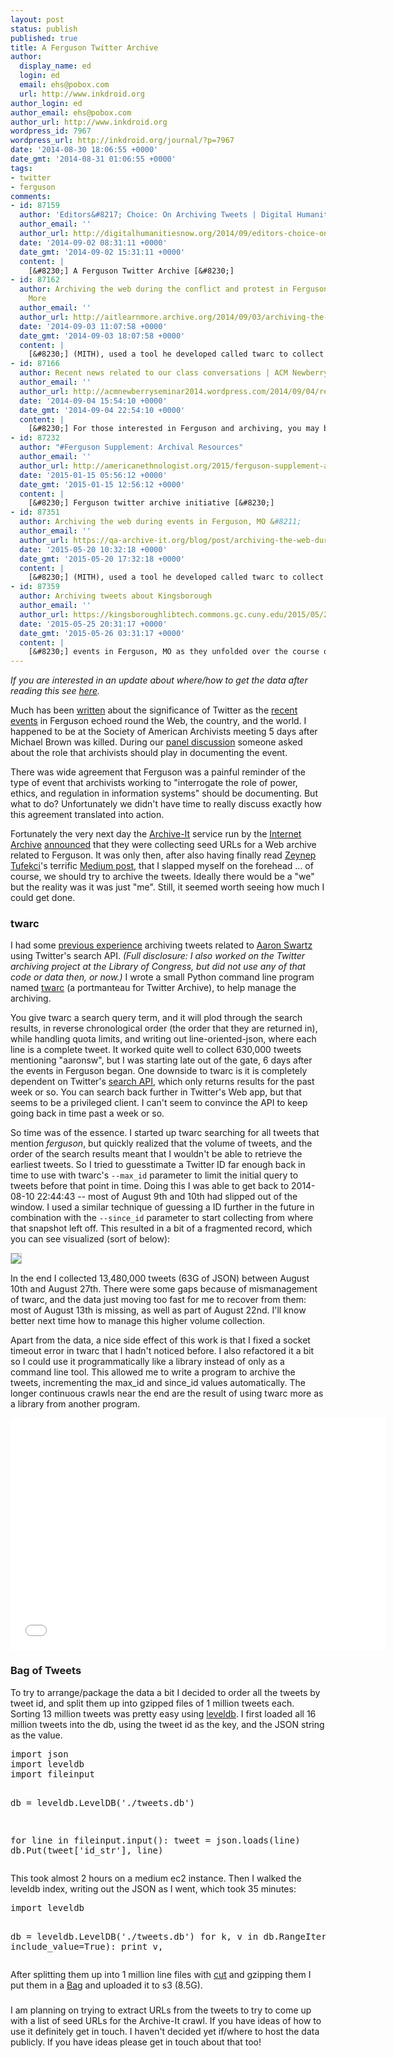 ```yaml
---
layout: post
status: publish
published: true
title: A Ferguson Twitter Archive
author:
  display_name: ed
  login: ed
  email: ehs@pobox.com
  url: http://www.inkdroid.org
author_login: ed
author_email: ehs@pobox.com
author_url: http://www.inkdroid.org
wordpress_id: 7967
wordpress_url: http://inkdroid.org/journal/?p=7967
date: '2014-08-30 18:06:55 +0000'
date_gmt: '2014-08-31 01:06:55 +0000'
tags:
- twitter
- ferguson
comments:
- id: 87159
  author: 'Editors&#8217; Choice: On Archiving Tweets | Digital Humanities Now'
  author_email: ''
  author_url: http://digitalhumanitiesnow.org/2014/09/editors-choice-on-archiving-tweets/
  date: '2014-09-02 08:31:11 +0000'
  date_gmt: '2014-09-02 15:31:11 +0000'
  content: |
    [&#8230;] A Ferguson Twitter Archive [&#8230;]
- id: 87162
  author: Archiving the web during the conflict and protest in Ferguson, MO | Learn
    More
  author_email: ''
  author_url: http://aitlearnmore.archive.org/2014/09/03/archiving-the-web-during-the-conflict-and-protest-in-ferguson-mo/
  date: '2014-09-03 11:07:58 +0000'
  date_gmt: '2014-09-03 18:07:58 +0000'
  content: |
    [&#8230;] (MITH), used a tool he developed called twarc to collect over 13 million tweets in JSON format. As part of his project, Ed has extracted the top 50 links mentioned in these archived tweets (see also his follow-up post, [&#8230;]
- id: 87166
  author: Recent news related to our class conversations | ACM Newberry Seminar 2014
  author_email: ''
  author_url: http://acmnewberryseminar2014.wordpress.com/2014/09/04/recent-news-related-to-our-class-conversations/
  date: '2014-09-04 15:54:10 +0000'
  date_gmt: '2014-09-04 22:54:10 +0000'
  content: |
    [&#8230;] For those interested in Ferguson and archiving, you may be interested in this campaign for a Ferguson Twitter Archive. [&#8230;]
- id: 87232
  author: "#Ferguson Supplement: Archival Resources"
  author_email: ''
  author_url: http://americanethnologist.org/2015/ferguson-supplement-archival-resources/
  date: '2015-01-15 05:56:12 +0000'
  date_gmt: '2015-01-15 12:56:12 +0000'
  content: |
    [&#8230;] Ferguson twitter archive initiative [&#8230;]
- id: 87351
  author: Archiving the web during events in Ferguson, MO &#8211;
  author_email: ''
  author_url: https://qa-archive-it.org/blog/post/archiving-the-web-during-the-conflict-and-protest-in-ferguson-mo/
  date: '2015-05-20 10:32:18 +0000'
  date_gmt: '2015-05-20 17:32:18 +0000'
  content: |
    [&#8230;] (MITH), used a tool he developed called twarc to collect over 13 million tweets in JSON format. As part of his project, Ed  extracted the top 50 links mentioned in the first 50,000 tweets from the evening of August [&#8230;]
- id: 87359
  author: Archiving tweets about Kingsborough
  author_email: ''
  author_url: https://kingsboroughlibtech.commons.gc.cuny.edu/2015/05/25/archiving-tweets-about-kingsborough/
  date: '2015-05-25 20:31:17 +0000'
  date_gmt: '2015-05-26 03:31:17 +0000'
  content: |
    [&#8230;] events in Ferguson, MO as they unfolded over the course of 17 days. He blogged about the process here. Twarc brought an archivist’s collecting impulse to events that were happening very quickly, [&#8230;]
---
```

<p><em>If you are interested in an update about where/how to get the data after reading this see <a href="http://inkdroid.org/journal/2014/11/18/on-forgetting/">here</a>.</em></p>
<p>Much has been <a href="http://pinboard.in/u:user/t:twitter+ferguson">written</a> about the significance of Twitter as the <a href="https://en.wikipedia.org/wiki/Shooting_of_Michael_Brown">recent events</a> in Ferguson echoed round the Web, the country, and the world. I happened to be at the Society of American Archivists meeting 5 days after Michael Brown was killed. During our <a href="http://inkdroid.org/journal/2014/08/14/one-big-archive/">panel discussion</a> someone asked about the role that archivists should play in documenting the event.</p>
<p>There was wide agreement that Ferguson was a painful reminder of the type of event that archivists working to "interrogate the role of power, ethics, and regulation in information systems" should be documenting. But what to do? Unfortunately we didn't have time to really discuss exactly how this agreement translated into action.</p>
<p>Fortunately the very next day the <a href="http://archiveit.org">Archive-It</a> service run by the <a href="http://archive.org">Internet Archive</a> <a href="https://twitter.com/archiveitorg/status/500315270440058880">announced</a> that they were collecting seed URLs for a Web archive related to Ferguson. It was only then, after also having finally read <a href="https://twitter.com/zeynep">Zeynep Tufekci</a>'s terrific <a href="https://medium.com/message/ferguson-is-also-a-net-neutrality-issue-6d2f3db51eb0">Medium post</a>, that I slapped myself on the forehead ... of course, we should try to archive the tweets. Ideally there would be a "we" but the reality was it was just "me". Still, it seemed worth seeing how much I could get done.</p>
<h3>twarc</h3>
<p>I had some <a href="http://inkdroid.org/journal/2013/01/19/aaronsw/">previous experience</a> archiving tweets related to <a href="https://en.wikipedia.org/wiki/Aaron_Swartz">Aaron Swartz</a> using Twitter's search API. <em>(Full disclosure: I also worked on the Twitter archiving project at the Library of Congress, but did not use any of that code or data then, or now.)</em> I wrote a small Python command line program named <a href="http://github.com/edsu/twarc">twarc</a> (a portmanteau for Twitter Archive), to help manage the archiving.</p>
<p>You give twarc a search query term, and it will plod through the search results, in reverse chronological order (the order that they are returned in), while handling quota limits, and writing out line-oriented-json, where each line is a complete tweet. It worked quite well to collect 630,000 tweets mentioning "aaronsw", but I was starting late out of the gate, 6 days after the events in Ferguson began. One downside to twarc is it is completely dependent on Twitter's <a href="https://dev.twitter.com/docs/api/1.1/get/search/tweets">search API</a>, which only returns results for the past week or so. You can search back further in Twitter's Web app, but that seems to be a privileged client. I can't seem to convince the API to keep going back in time past a week or so.</p>
<p>So time was of the essence. I started up twarc searching for all tweets that mention <em>ferguson</em>, but quickly realized that the volume of tweets, and the order of the search results meant that I wouldn't be able to retrieve the earliest tweets. So I tried to guesstimate a Twitter ID far enough back in time to use with twarc's <code>--max_id</code> parameter to limit the initial query to tweets before that point in time. Doing this I was able to get back to 2014-08-10 22:44:43 -- most of August 9th and 10th had slipped out of the window. I used a similar technique of guessing a ID further in the future in combination with the <code>--since_id</code> parameter to start collecting from where that snapshot left off. This resulted in a bit of a fragmented record, which you can see visualized (sort of below):</p>
<p><img class="img-responsive" src="http://inkdroid.org/images/twarc-ferguson-timeline.png" style="border: thin solid #cccccc;" /></p>
<p>In the end I collected 13,480,000 tweets (63G of JSON) between August 10th and August 27th. There were some gaps because of mismanagement of twarc, and the data just moving too fast for me to recover from them: most of August 13th is missing, as well as part of August 22nd. I'll know better next time how to manage this higher volume collection.</p>
<p>Apart from the data, a nice side effect of this work is that I fixed a socket timeout error in twarc that I hadn't noticed before. I also refactored it a bit so I could use it programmatically like a library instead of only as a command line tool. This allowed me to write a program to archive the tweets, incrementing the max_id and since_id values automatically. The longer continuous crawls near the end are the result of using twarc more as a library from another program.</p>
<p><iframe height=371 width=600 src="//docs.google.com/spreadsheets/d/1K7rlWVcYRXz2XreIGDEqiLdrrl1oL1c_hefV6yWv68w/gviz/chartiframe?oid=1827253224" seamless frameborder=0 scrolling=no></iframe></p>
<h3>Bag of Tweets</h3>
<p>To try to arrange/package the data a bit I decided to order all the tweets by tweet id, and split them up into gzipped files of 1 million tweets each. Sorting 13 million tweets was pretty easy using <a href="https://pypi.python.org/pypi/leveldb">leveldb</a>. I first loaded all 16 million tweets into the db, using the tweet id as the key, and the JSON string as the value.</p>
<pre lang="python">import json
import leveldb
import fileinput

db = leveldb.LevelDB('./tweets.db')

for line in fileinput.input():
    tweet = json.loads(line)
    db.Put(tweet['id_str'], line)
</pre>
<p>This took almost 2 hours on a medium ec2 instance. Then I walked the leveldb index, writing out the JSON as I went, which took 35 minutes:</p>
<pre lang="python">import leveldb

db = leveldb.LevelDB('./tweets.db')
for k, v in db.RangeIter(None, include_value=True):
    print v,
</pre>
<p>After splitting them up into 1 million line files with <a href="https://en.wikipedia.org/wiki/Cut_(Unix)">cut</a> and gzipping them I put them in a <a href="http://en.wikipedia.org/wiki/BagIt">Bag</a> and uploaded it to s3 (8.5G).</p>
<h3> </h3>
<p>I am planning on trying to extract URLs from the tweets to try to come up with a list of seed URLs for the Archive-It crawl. If you have ideas of how to use it definitely get in touch. I haven't decided yet if/where to host the data publicly. If you have ideas please get in touch about that too!</p>
